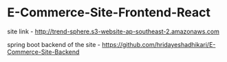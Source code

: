 # E-Commerce-Site-Frontend-React



site link - http://trend-sphere.s3-website-ap-southeast-2.amazonaws.com

spring boot backend of the site - https://github.com/hridayeshadhikari/E-Commerce-Site-Backend
